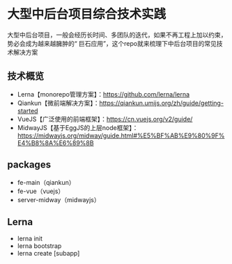# 大型中后台项目综合技术实践 

大型中后台项目，一般会经历长时间、多团队的迭代，如果不再工程上加以约束，势必会成为越来越臃肿的“
巨石应用”，这个repo就来梳理下中后台项目的常见技术解决方案
## 技术概览
- Lerna【monorepo管理方案】：https://github.com/lerna/lerna
- Qiankun【微前端解决方案】：https://qiankun.umijs.org/zh/guide/getting-started
- VueJS【广泛使用的前端框架】：https://cn.vuejs.org/v2/guide/
- MidwayJS【基于EggJS的上层node框架】：https://midwayjs.org/midway/guide.html#%E5%BF%AB%E9%80%9F%E4%B8%8A%E6%89%8B

## packages
- fe-main（qiankun）
- fe-vue（vuejs）
- server-midway（midwayjs）

## Lerna
- lerna init
- lerna bootstrap 
- lerna create [subapp]